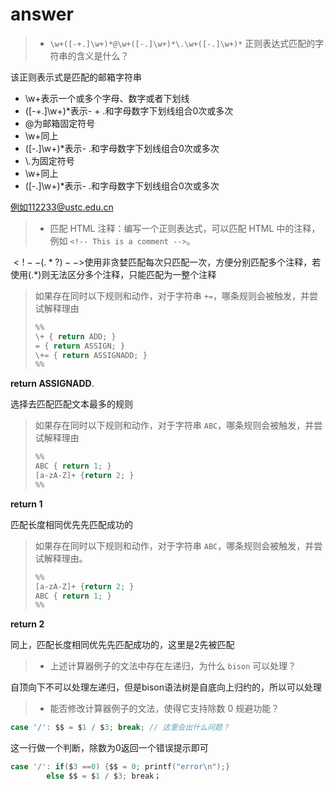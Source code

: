 # answer

> - `\w+([-+.]\w+)*@\w+([-.]\w+)*\.\w+([-.]\w+)*` 正则表达式匹配的字符串的含义是什么？

该正则表示式是匹配的邮箱字符串

- \w+表示一个或多个字母、数字或者下划线
- ([-+.]\w+)*表示- + .和字母数字下划线组合0次或多次
- @为邮箱固定符号
- \w+同上
- ([-.]\w+)*表示-  .和字母数字下划线组合0次或多次
- \\.为固定符号
- \w+同上
- ([-.]\w+)*表示-  .和字母数字下划线组合0次或多次

例如112233@ustc.edu.cn



> - 匹配 HTML 注释：编写一个正则表达式，可以匹配 HTML 中的注释，例如 `<!-- This is a comment -->`。

$<!--(.*?)-->$使用非贪婪匹配每次只匹配一次，方便分别匹配多个注释，若使用$(.*)$则无法区分多个注释，只能匹配为一整个注释



> 如果存在同时以下规则和动作，对于字符串 `+=`，哪条规则会被触发，并尝试解释理由
>
> ```c
> %%
> \+ { return ADD; }
> = { return ASSIGN; }
> \+= { return ASSIGNADD; }
> %%
> ```

**return ASSIGNADD**.

选择去匹配匹配文本最多的规则



> 如果存在同时以下规则和动作，对于字符串 `ABC`，哪条规则会被触发，并尝试解释理由
>
> ```c
> %%
> ABC { return 1; }
> [a-zA-Z]+ {return 2; }
> %%
> ```

**return 1**

匹配长度相同优先先匹配成功的



> 如果存在同时以下规则和动作，对于字符串 `ABC`，哪条规则会被触发，并尝试解释理由。
>
> ```c
> %%
> [a-zA-Z]+ {return 2; }
> ABC { return 1; }
> %%
> ```

**return 2**

同上，匹配长度相同优先先匹配成功的，这里是2先被匹配



> - 上述计算器例子的文法中存在左递归，为什么 `bison` 可以处理？

自顶向下不可以处理左递归，但是bison语法树是自底向上归约的，所以可以处理



> - 能否修改计算器例子的文法，使得它支持除数 0 规避功能？

```c
case '/': $$ = $1 / $3; break; // 这里会出什么问题？
```

这一行做一个判断，除数为0返回一个错误提示即可

```c
case '/': if($3 ==0) {$$ = 0; printf("error\n");} 
		else $$ = $1 / $3; break；
```

